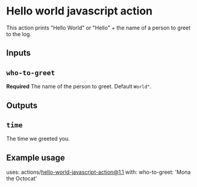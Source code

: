 # Hello world javascript action

This action prints "Hello World" or "Hello" + the name of a person to greet to the log.

## Inputs

## `who-to-greet`

**Required** The name of the person to greet. Default `World"`.

## Outputs

## `time`

The time we greeted you.

## Example usage

uses: actions/hello-world-javascript-action@1.1
with:
  who-to-greet: 'Mona the Octocat'

